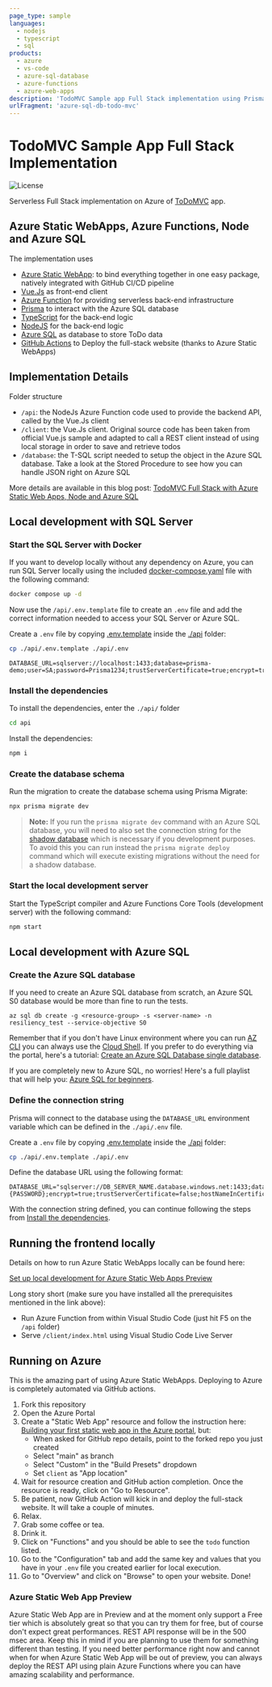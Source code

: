 ```yaml
---
page_type: sample
languages:
  - nodejs
  - typescript
  - sql
products:
  - azure
  - vs-code
  - azure-sql-database
  - azure-functions
  - azure-web-apps
description: 'TodoMVC Sample app Full Stack implementation using Prisma, Azure Static WebApps, Azure Functions, TypeScript, Nodejs, Vue.Js and Azure SQL (full JSON support)'
urlFragment: 'azure-sql-db-todo-mvc'
---
```


<!--
Guidelines on README format: https://review.docs.microsoft.com/help/onboard/admin/samples/concepts/readme-template?branch=master

Guidance on onboarding samples to docs.microsoft.com/samples: https://review.docs.microsoft.com/help/onboard/admin/samples/process/onboarding?branch=master

Taxonomies for products and languages: https://review.docs.microsoft.com/new-hope/information-architecture/metadata/taxonomies?branch=master
-->

# TodoMVC Sample App Full Stack Implementation

![License](https://img.shields.io/badge/license-MIT-green.svg)

Serverless Full Stack implementation on Azure of [ToDoMVC](http://todomvc.com/) app.

## Azure Static WebApps, Azure Functions, Node and Azure SQL

The implementation uses

- [Azure Static WebApp](https://azure.microsoft.com/en-us/services/app-service/static/): to bind everything together in one easy package, natively integrated with GitHub CI/CD pipeline
- [Vue.Js](https://vuejs.org/) as front-end client
- [Azure Function](https://azure.microsoft.com/en-us/services/functions/) for providing serverless back-end infrastructure
- [Prisma](https://www.prisma.io/) to interact with the Azure SQL database
- [TypeScript](https://www.typescriptlang.org/) for the back-end logic
- [NodeJS](https://nodejs.org/en/) for the back-end logic
- [Azure SQL](https://azure.microsoft.com/en-us/services/sql-database/) as database to store ToDo data
- [GitHub Actions](https://github.com/features/actions) to Deploy the full-stack website (thanks to Azure Static WebApps)

## Implementation Details

Folder structure

- `/api`: the NodeJs Azure Function code used to provide the backend API, called by the Vue.Js client
- `/client`: the Vue.Js client. Original source code has been taken from official Vue.js sample and adapted to call a REST client instead of using local storage in order to save and retrieve todos
- `/database`: the T-SQL script needed to setup the object in the Azure SQL database. Take a look at the Stored Procedure to see how you can handle JSON right on Azure SQL

More details are available in this blog post: [TodoMVC Full Stack with Azure Static Web Apps, Node and Azure SQL](https://devblogs.microsoft.com/azure-sql/todomvc-full-stack-with-azure-static-web-apps-node-and-azure-sql/)

## Local development with SQL Server

### Start the SQL Server with Docker

If you want to develop locally without any dependency on Azure, you can run SQL Server locally using the included [docker-compose.yaml](./docker-compose.yml) file with the following command:

```sh
docker compose up -d
```

Now use the `/api/.env.template` file to create an `.env` file and add the correct information needed to access your SQL Server or Azure SQL.

Create a `.env` file by copying [.env.template](./api/.env.template) inside the [./api](./api) folder:

```sh
cp ./api/.env.template ./api/.env
```

```
DATABASE_URL=sqlserver://localhost:1433;database=prisma-demo;user=SA;password=Prisma1234;trustServerCertificate=true;encrypt=true
```

### Install the dependencies

To install the dependencies, enter the `./api/` folder

```sh
cd api
```

Install the dependencies:

```sh
npm i
```

### Create the database schema

Run the migration to create the database schema using Prisma Migrate:

```sh
npx prisma migrate dev
```

> **Note:** If you run the `prisma migrate dev` command with an Azure SQL database, you will need to also set the connection string for the [shadow database](https://www.prisma.io/docs/concepts/components/prisma-migrate/shadow-database#cloud-hosted-shadow-databases-must-be-created-manually) which is necessary if you development purposes. To avoid this you can run instead the `prisma migrate deploy` command which will execute existing migrations without the need for a shadow database.

### Start the local development server

Start the TypeScript compiler and Azure Functions Core Tools (development server) with the following command:

```sh
npm start
```

## Local development with Azure SQL

### Create the Azure SQL database

If you need to create an Azure SQL database from scratch, an Azure SQL S0 database would be more than fine to run the tests.

```
az sql db create -g <resource-group> -s <server-name> -n resiliency_test --service-objective S0
```

Remember that if you don't have Linux environment where you can run [AZ CLI](https://docs.microsoft.com/en-us/cli/azure/install-azure-cli?view=azure-cli-latest) you can always use the [Cloud Shell](https://docs.microsoft.com/en-us/azure/cloud-shell/quickstart). If you prefer to do everything via the portal, here's a tutorial: [Create an Azure SQL Database single database](https://docs.microsoft.com/en-us/azure/azure-sql/database/single-database-create-quickstart?tabs=azure-portal).

If you are completely new to Azure SQL, no worries! Here's a full playlist that will help you: [Azure SQL for beginners](https://www.youtube.com/playlist?list=PLlrxD0HtieHi5c9-i_Dnxw9vxBY-TqaeN).

### Define the connection string

Prisma will connect to the database using the `DATABASE_URL` environment variable which can be defined in the `./api/.env` file.

Create a `.env` file by copying [.env.template](./api/.env.template) inside the [./api](./api) folder:

```sh
cp ./api/.env.template ./api/.env
```

Define the database URL using the following format:

```
DATABASE_URL="sqlserver://DB_SERVER_NAME.database.windows.net:1433;database=DB_NAME;user=DB_USER@DB_SERVER_NAME;password={PASSWORD};encrypt=true;trustServerCertificate=false;hostNameInCertificate=*.database.windows.net;loginTimeout=30"
```

With the connection string defined, you can continue following the steps from [Install the dependencies](#install-the-dependencies).

## Running the frontend locally

Details on how to run Azure Static WebApps locally can be found here:

[Set up local development for Azure Static Web Apps Preview](https://docs.microsoft.com/en-us/azure/static-web-apps/local-development)

Long story short (make sure you have installed all the prerequisites mentioned in the link above):

- Run Azure Function from within Visual Studio Code (just hit F5 on the `/api` folder)
- Serve `/client/index.html` using Visual Studio Code Live Server

## Running on Azure

This is the amazing part of using Azure Static WebApps. Deploying to Azure is completely automated via GitHub actions.

1. Fork this repository
1. Open the Azure Portal
1. Create a "Static Web App" resource and follow the instruction here: [Building your first static web app in the Azure portal](https://docs.microsoft.com/en-us/azure/static-web-apps/get-started-portal?tabs=vanilla-javascript), but:
   - When asked for GitHub repo details, point to the forked repo you just created
   - Select "main" as branch
   - Select "Custom" in the "Build Presets" dropdown
   - Set `client` as "App location"
1. Wait for resource creation and GitHub action completion. Once the resource is ready, click on "Go to Resource".
1. Be patient, now GitHub Action will kick in and deploy the full-stack website. It will take a couple of minutes.
1. Relax.
1. Grab some coffee or tea.
1. Drink it.
1. Click on "Functions" and you should be able to see the `todo` function listed.
1. Go to the "Configuration" tab and add the same key and values that you have in your `.env` file you created earlier for local execution.
1. Go to "Overview" and click on "Browse" to open your website. Done!

### Azure Static Web App Preview

Azure Static Web App are in Preview and at the moment only support a Free tier which is absolutely great so that you can try them for free, but of course don't expect great performances. REST API response will be in the 500 msec area. Keep this in mind if you are planning to use them for something different than testing. If you need better performance right now and cannot when for when Azure Static Web App will be out of preview, you can always deploy the REST API using plain Azure Functions where you can have amazing scalability and performance.
